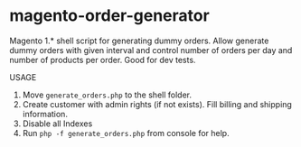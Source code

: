 # magento-order-generator
Magento 1.* shell script for generating dummy orders. Allow generate dummy orders with given interval and control number of orders per day and number of products per order. Good for dev tests.

USAGE

1. Move `generate_orders.php` to the shell folder.
2. Create customer with admin rights (if not exists). Fill billing and shipping information.
3. Disable all Indexes
4. Run `php -f generate_orders.php` from console for help.
